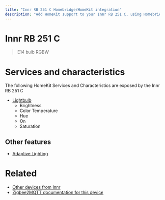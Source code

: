 ```yaml
---
title: "Innr RB 251 C Homebridge/HomeKit integration"
description: "Add HomeKit support to your Innr RB 251 C, using Homebridge, Zigbee2MQTT and homebridge-z2m."
---
```

<!---
This file has been GENERATED using src/docgen/docgen.ts
DO NOT EDIT THIS FILE MANUALLY!
-->
# Innr RB 251 C
> E14 bulb RGBW


# Services and characteristics
The following HomeKit Services and Characteristics are exposed by
the Innr RB 251 C

* [Lightbulb](../../light.md)
  * Brightness
  * Color Temperature
  * Hue
  * On
  * Saturation


## Other features
* [Adaptive Lighting](../../light.md)


# Related
* [Other devices from Innr](../index.md#innr)
* [Zigbee2MQTT documentation for this device](https://www.zigbee2mqtt.io/devices/RB_251_C.html)
